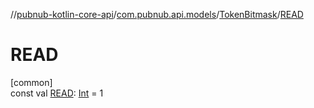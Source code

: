 //[pubnub-kotlin-core-api](../../../index.md)/[com.pubnub.api.models](../index.md)/[TokenBitmask](index.md)/[READ](-r-e-a-d.md)

# READ

[common]\
const val [READ](-r-e-a-d.md): [Int](https://kotlinlang.org/api/latest/jvm/stdlib/kotlin/-int/index.html) = 1
